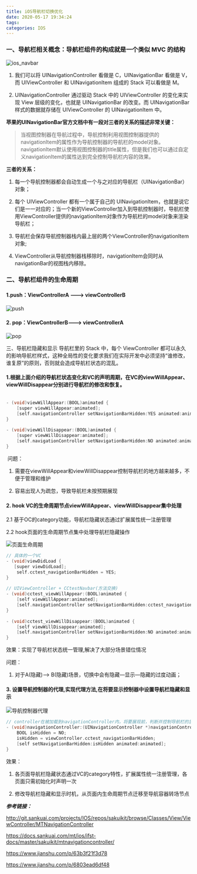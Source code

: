 ```yaml
---
title: iOS导航栏切换优化
date: 2020-05-17 19:34:24
tags:
categories: IOS
---
```


### 一、导航栏相关概念：导航栏组件的构成就是一个类似 MVC 的结构

![ios_navbar](https://raw.githubusercontent.com/cocoaGithub/cocoaGithub.github.io/hexo/source/img/ios_navbar_1.jpeg)

1. 我们可以将 UINavigationController 看做是 C，UINavigationBar 看做是 V，而 UIViewController 和 UINavigationItem 组成的 Stack 可以看做是 M。

2. UINavigationController 通过驱动 Stack 中的 UIViewController 的变化来实现 View 层级的变化，也就是 UINavigationBar 的改变。而 UINavigationBar 样式的数据就存储在 UIViewController 的 UINavigationItem 中。

**苹果的UINavigationBar官方文档中有一段对三者的关系的描述非常关键：**

<!-- more -->


> 当视图控制器在导航过程中，导航控制利用视图控制器提供的navigationItem的属性作为导航控制器的导航栏的model对象。navigationItem默认使用视图控制器的title属性，但是我们也可以通过自定义navigationItem的属性达到完全控制导航栏内容的效果。

**三者的关系：**
1. 每一个导航控制器都会自动生成一个与之对应的导航栏（UINavigationBar）对象；

2. 每个 UIViewController 都有一个属于自己的 UINavigationItem，也就是说它们是一一对应的；当一个新的ViewController加入到导航控制器时，导航栏使用ViewController提供的navigationItem对象作为导航栏的model对象来渲染导航栏；

3. 导航栏会保存导航控制器栈内最上层的两个ViewController的navigationItem对象;

4. ViewController从导航控制器栈移除时，navigationItem会同时从navigationBar的视图栈内移除。

### 二、导航栏组件的生命周期

#### 1.push：ViewControllerA --->   viewControllerB

![push](https://raw.githubusercontent.com/cocoaGithub/cocoaGithub.github.io/hexo/source/img/ios_navbar_2.jpeg)

#### 2. pop：ViewControllerB---> viewControllerA

![pop](https://raw.githubusercontent.com/cocoaGithub/cocoaGithub.github.io/hexo/source/img/ios_navbar_3.jpeg)

三、导航栏隐藏和显示
导航栏里的 Stack 中，每个 ViewController 都可以永久的影响导航栏样式，这种全局性的变化要求我们在实际开发中必须坚持“谁修改，谁复原”的原则，否则就会造成导航栏状态的混乱。

#### 1.根据上面介绍的导航栏状态变化和VC的声明周期，在VC的viewWillAppear、viewWillDisappear分别进行导航栏的修改和恢复。


```C

- (void)viewWillAppear:(BOOL)animated {
    [super viewWillAppear:animated];
    [self.navigationController setNavigationBarHidden:YES animated:animated];
}
​
- (void)viewWillDisappear:(BOOL)animated {
    [super viewWillDisappear:animated];
    [self.navigationController setNavigationBarHidden:NO animated:animated];
}

```

​
问题：

1. 需要在viewWillAppear和viewWillDisappear控制导航栏的地方越来越多，不便于管理和维护

2. 容易出现人为疏忽，导致导航栏未按预期展现

#### 2. hook VC的生命周期节点viewWillAppear、viewWillDisappear集中处理
2.1 基于OC的category功能，导航栏隐藏状态通过扩展属性统⼀注册管理

2.2 hook⻚⾯的⽣命周期节点集中处理导航栏隐藏操作

![页面生命周期](https://raw.githubusercontent.com/cocoaGithub/cocoaGithub.github.io/hexo/source/img/ios_navbar_5.png)

```C
// 具体的一个VC
- (void)viewDidLoad {
   [super viewDidLoad];
    self.cctest_navigationBarHidden = YES;
}
​
// UIViewController + CCtestNavbar(方法交换)
- (void)cctest_viewWillAppear:(BOOL)animated {
    [self viewWillAppear:animated];
    [self.navigationController setNavigationBarHidden:cctest_navigationBarHidden animated:animated];
}
​
- (void)cctest_viewWillDisappear:(BOOL)animated {
    [self viewWillDisappear:animated];
    [self.navigationController setNavigationBarHidden:NO animated:animated];
}
```

效果：实现了导航栏状态统⼀管理,解决了⼤部分场景错位情况

问题：

1. 对于A(隐藏)—> B(隐藏)场景，切换中会有隐藏—显示—隐藏的过度动画；

#### 3. 设置导航控制器的代理,实现代理方法,在将要显示控制器中设置导航栏隐藏和显示


![导航控制器代理](https://raw.githubusercontent.com/cocoaGithub/cocoaGithub.github.io/hexo/source/img/ios_navbar_6.png)


```C
// controller在被加载到navigationController内，将要展现前，判断并控制导航栏的显示或隐藏。
- (void)navigationController:(UINavigationController *)navigationController willShowViewController:(UIViewController *)viewController animated:(BOOL)animated {
    BOOL isHidden = NO;
    isHidden = viewController.cctest_navigationBarHidden;
    [self setNavigationBarHidden:isHidden animated:animated];
}
```

效果：

1. 各页面导航栏隐藏状态通过VC的category特性，扩展属性统一注册管理，各页面只需初始化时声明一次

2. 修改导航栏隐藏和显示时机，从页面内生命周期节点迁移至导航容器转场节点

___参考链接：___

http://git.sankuai.com/projects/IOS/repos/sakuikit/browse/Classes/View/ViewController/MTNavigationController

https://docs.sankuai.com/mt/ios/ifst-docs/master/sakuikit/mtnavigationcontroller/

https://www.jianshu.com/p/63b3f21f3d78

https://www.jianshu.com/p/6803ead6df48